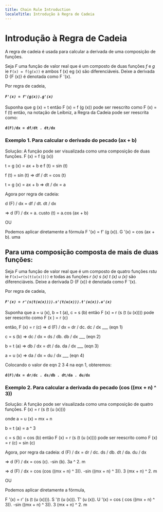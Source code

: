 ```yaml
---
title: Chain Rule Introduction
localeTitle: Introdução à Regra de Cadeia
---
```

# Introdução à Regra de Cadeia

A regra de cadeia é usada para calcular a derivada de uma composição de funções.

Seja _F_ uma função de valor real que é um composto de duas funções _f_ e _g_ ie `F(x) = f(g(x))` e ambos f (x) eg (x) são diferenciáveis. Deixe a derivada D {F (x)} é denotada como F '(x).

Por regra de cadeia,

#### _`F'(x) = f'(g(x)).g'(x)`_

Suponha que g (x) = t então F (x) = f (g (x)) pode ser reescrito como F (x) = f (t) então, na notação de Leibniz, a Regra da Cadeia pode ser reescrita como:

#### `d(F)/dx = df/dt . dt/dx`

### Exemplo 1. Para calcular o derivado do pecado (ax + b)

Solução: A função pode ser visualizada como uma composição de duas funções. F (x) = f (g (x))

t = g (x) = ax + b e f (t) = sin (t)

f (t) = sin (t) => df / dt = cos (t)

t = g (x) = ax + b => dt / dx = a

Agora por regra de cadeia:

d (F) / dx = df / dt. dt / dx

\=> d (F) / dx = a. custo (t) = a.cos (ax + b)

OU

Podemos aplicar diretamente a fórmula F '(x) = f' (g (x)). G '(x) = cos (ax + b). uma

## Para uma composição composta de mais de duas funções:

Seja _F_ uma função de valor real que é um composto de quatro funções _rstu_ ie `F(x)=r(s(t(u(x))))` e todas as funções _r (x) s (x) t (x) u (x)_ são diferenciáveis. Deixe a derivada D {F (x)} é denotada como F '(x).

Por regra de cadeia,

#### _`F'(x) = r'(s(t(u(x)))).s'(t(u(x))).t'(u(x)).u'(x)`_

Suponha que a = u (x), b = t (a), c = s (b) então F (x) = r (s (t (u (x)))) pode ser reescrito como F (x ) = r (c)

então, F (x) = r (c) => d (F) / dx = dr / dc. dc / dx \_\_\_ (eqn 1)

c = s (b) => dc / dx = ds / db. db / dx \_\_\_ (eqn 2)

b = t (a) => db / dx = dt / da. da / dx \_\_\_ (eqn 3)

a = u (x) => da / dx = du / dx \_\_\_ (eqn 4)

Colocando o valor de eqn 2 3 4 na eqn 1, obteremos:

#### `d(F)/dx = dr/dc . ds/db . dt/da . du/dx`

### Exemplo 2. Para calcular a derivada do pecado (cos ((mx + n) ^ 3))

Solução: A função pode ser visualizada como uma composição de quatro funções. F (x) = r (s (t (u (x))))

onde a = u (x) = mx + n

b = t (a) = a ^ 3

c = s (b) = cos (b) então F (x) = r (s (t (u (x)))) pode ser reescrito como F (x) = r (c) = sin (c)

Agora, por regra da cadeia: d (F) / dx = dr / dc. ds / db. dt / da. du / dx

\=> d (F) / dx = cos (c). -sin (b). 3a ^ 2. m

\=> d (F) / dx = cos (cos ((mx + n) ^ 3)). -sin ((mx + n) ^ 3)). 3 (mx + n) ^ 2. m

OU

Podemos aplicar diretamente a fórmula,

F '(x) = r' (s (t (u (x)))). S '(t (u (x))). T' (u (x)). U '(x) = cos ( cos ((mx + n) ^ 3)). -sin ((mx + n) ^ 3)). 3 (mx + n) ^ 2. m
